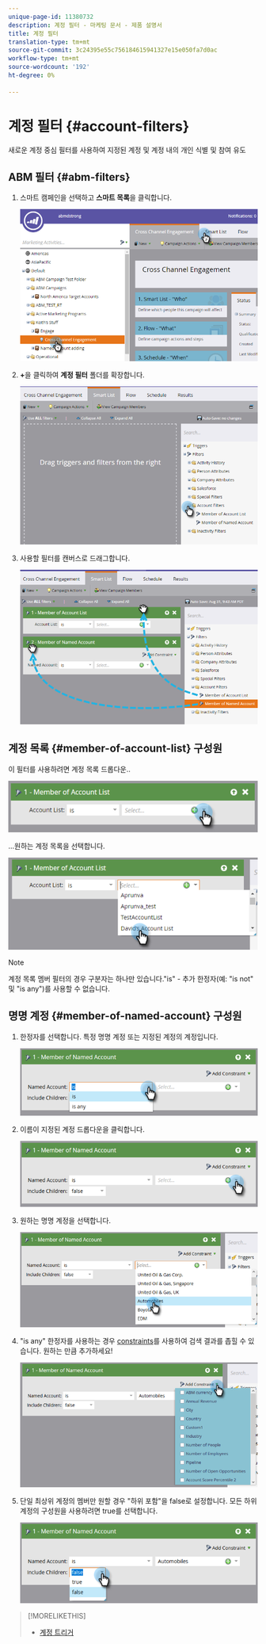 ```yaml
---
unique-page-id: 11380732
description: 계정 필터 - 마케팅 문서 - 제품 설명서
title: 계정 필터
translation-type: tm+mt
source-git-commit: 3c24395e55c756184615941327e15e050fa7d0ac
workflow-type: tm+mt
source-wordcount: '192'
ht-degree: 0%

---
```



# 계정 필터 {#account-filters}

새로운 계정 중심 필터를 사용하여 지정된 계정 및 계정 내의 개인 식별 및 참여 유도

## ABM 필터 {#abm-filters}

1. 스마트 캠페인을 선택하고 **스마트 목록**&#x200B;을 클릭합니다.

   ![](assets/one.png)

1. **+**&#x200B;을 클릭하여 **계정 필터** 폴더를 확장합니다.

   ![](assets/two.png)

1. 사용할 필터를 캔버스로 드래그합니다.

   ![](assets/three.png)

## 계정 목록 {#member-of-account-list} 구성원

이 필터를 사용하려면 계정 목록 드롭다운..

![](assets/four.png)

...원하는 계정 목록을 선택합니다.

![](assets/five.png)

>[!NOTE]
>
>계정 목록 멤버 필터의 경우 구분자는 하나만 있습니다.&quot;is&quot; - 추가 한정자(예: &quot;is not&quot; 및 &quot;is any&quot;)를 사용할 수 없습니다.

## 명명 계정 {#member-of-named-account} 구성원

1. 한정자를 선택합니다. 특정 명명 계정 또는 지정된 계정의 계정입니다.

   ![](assets/six.png)

1. 이름이 지정된 계정 드롭다운을 클릭합니다.

   ![](assets/seven.png)

1. 원하는 명명 계정을 선택합니다.

   ![](assets/eight.png)

1. &quot;is any&quot; 한정자를 사용하는 경우 [constraints](http://docs.marketo.com/display/DOCS/Add+a+Constraint+to+a+Smart+List+Filter)를 사용하여 검색 결과를 좁힐 수 있습니다. 원하는 만큼 추가하세요!

   ![](assets/nine.png)

1. 단일 최상위 계정의 멤버만 원할 경우 &quot;하위 포함&quot;을 false로 설정합니다. 모든 하위 계정의 구성원을 사용하려면 true를 선택합니다.

   ![](assets/ten.png)

>[!MORELIKETHIS]
>
>* [계정 트리거](account-triggers.md)


